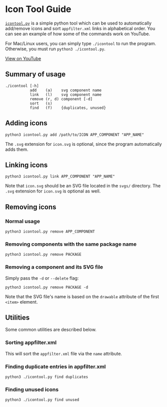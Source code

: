 # Icon Tool Guide
[`icontool.py`](/icontool.py) is a simple python tool which can be used to automatically add/remove icons and sort `appfilter.xml` links in alphabetical order. You can see an example of how some of the commands work on YouTube.

For Mac/Linux users, you can simply type `./icontool` to run the program. Otherwise, you must run `python3 ./icontool.py`.

[View on YouTube](https://youtu.be/EAvYelOK5Nw?t=266)

## Summary of usage
```console
./icontool [-h]
           add    (a)    svg component name
           link   (l)    svg component name
           remove (r, d) component [-d]
           sort   (s)
           find   (f)    {duplicates, unused}
```

## Adding icons
```console
python3 icontool.py add /path/to/ICON APP_COMPONENT "APP_NAME"
```

The `.svg` extension for `icon.svg` is optional, since the program automatically adds them.

## Linking icons
```console
python3 icontool.py link APP_COMPONENT "APP_NAME"
```

Note that `icon.svg` should be an SVG file located in the `svgs/` directory. The `.svg` extension for `icon.svg` is optional as well.

## Removing icons
### Normal usage
```console
python3 icontool.py remove APP_COMPONENT
```

### Removing components with the same package name
```console
python3 icontool.py remove PACKAGE
```

### Removing a component and its SVG file
Simply pass the `-d` or `--delete` flag:

```console
python3 icontool.py remove PACKAGE -d
```

Note that the SVG file's name is based on the `drawable` attribute of the first `<item>` element.

## Utilities
Some common utilities are described below.

### Sorting appfilter.xml
This will sort the `appfilter.xml` file via the `name` attribute.

### Finding duplicate entries in appfilter.xml
```console
python3 ./icontool.py find duplicates
```

### Finding unused icons
```console
python3 ./icontool.py find unused
```
